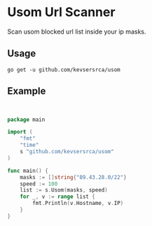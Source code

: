 # Usom Url Scanner
Scan usom blocked url list inside your ip masks.

## Usage

```
go get -u github.com/kevsersrca/usom
```

## Example

```go


package main

import (
	"fmt"
	"time"
	s "github.com/kevsersrca/usom"
)

func main() {
	masks := []string{"89.43.28.0/22"}
	speed := 100
	list := s.Usom(masks, speed)
	for _, v := range list {
		fmt.Println(v.Hostname, v.IP)
	}
}


```

